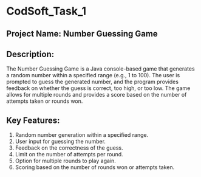 # CodSoft_Task_1

## Project Name: Number Guessing Game
## Description:

The Number Guessing Game is a Java console-based game that generates a random number within a specified range (e.g., 1 to 100). The user is prompted to guess the generated number, and the program provides feedback on whether the guess is correct, too high, or too low. The game allows for multiple rounds and provides a score based on the number of attempts taken or rounds won.

## Key Features:

1. Random number generation within a specified range.
2. User input for guessing the number.
3. Feedback on the correctness of the guess.
4. Limit on the number of attempts per round.
5. Option for multiple rounds to play again.
6. Scoring based on the number of rounds won or attempts taken.
